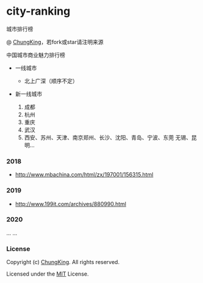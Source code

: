 # city-ranking
城市排行榜


@ [ChungKing](https://github.com/HuangCongQing/city-ranking)，若fork或star请注明来源


中国城市商业魅力排行榜

* 一线城市
    * 北上广深（顺序不定）

* 新一线城市
    1. 成都
    2. 杭州
    3. 重庆
    4. 武汉
    5. 西安、苏州、天津、南京郑州、长沙、沈阳、青岛、宁波、东莞
    无锡、昆明...

### 2018




* http://www.mbachina.com/html/zx/197001/156315.html

### 2019

* http://www.199it.com/archives/880990.html

### 2020

... ...



### License

Copyright (c) [ChungKing](https://github.com/HuangCongQing/city-ranking). All rights reserved.

Licensed under the [MIT](./LICENSE) License.








